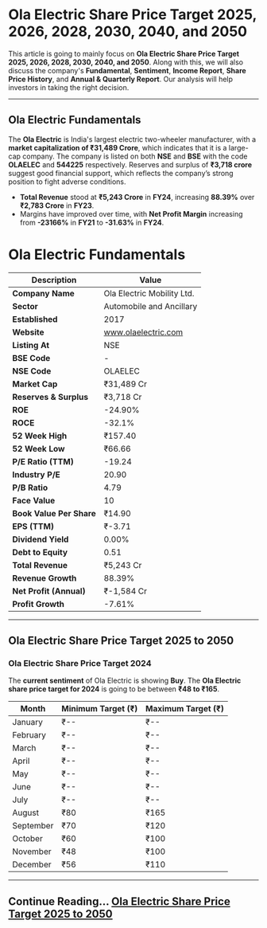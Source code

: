 # Ola Electric Share Price Target 2025, 2026, 2028, 2030, 2040, and 2050

This article is going to mainly focus on **Ola Electric Share Price Target 2025, 2026, 2028, 2030, 2040, and 2050**. Along with this, we will also discuss the company's **Fundamental**, **Sentiment**, **Income Report**, **Share Price History**, and **Annual & Quarterly Report**. Our analysis will help investors in taking the right decision.


---

## Ola Electric Fundamentals

The **Ola Electric** is India's largest electric two-wheeler manufacturer, with a **market capitalization of ₹31,489 Crore**, which indicates that it is a large-cap company. The company is listed on both **NSE** and **BSE** with the code **OLAELEC** and **544225** respectively. Reserves and surplus of **₹3,718 crore** suggest good financial support, which reflects the company’s strong position to fight adverse conditions.

- **Total Revenue** stood at **₹5,243 Crore** in **FY24**, increasing **88.39%** over **₹2,783 Crore** in **FY23**.
- Margins have improved over time, with **Net Profit Margin** increasing from **-23166%** in **FY21** to **-31.63%** in **FY24**.

# Ola Electric Fundamentals

| Description             | Value                     |
|-------------------------|--------------------------|
| **Company Name**       | Ola Electric Mobility Ltd. |
| **Sector**            | Automobile and Ancillary  |
| **Established**       | 2017                      |
| **Website**           | www.olaelectric.com |
| **Listing At**        | NSE                       |
| **BSE Code**          | -                         |
| **NSE Code**          | OLAELEC                   |
| **Market Cap**        | ₹31,489 Cr                |
| **Reserves & Surplus** | ₹3,718 Cr                 |
| **ROE**               | -24.90%                   |
| **ROCE**              | -32.1%                    |
| **52 Week High**      | ₹157.40                   |
| **52 Week Low**       | ₹66.66                    |
| **P/E Ratio (TTM)**   | -19.24                    |
| **Industry P/E**      | 20.90                     |
| **P/B Ratio**         | 4.79                      |
| **Face Value**        | 10                        |
| **Book Value Per Share** | ₹14.90                  |
| **EPS (TTM)**         | ₹-3.71                    |
| **Dividend Yield**    | 0.00%                     |
| **Debt to Equity**    | 0.51                      |
| **Total Revenue**     | ₹5,243 Cr                 |
| **Revenue Growth**    | 88.39%                    |
| **Net Profit (Annual)** | ₹-1,584 Cr              |
| **Profit Growth**     | -7.61%                    |

---

## Ola Electric Share Price Target 2025 to 2050

### Ola Electric Share Price Target 2024

The **current sentiment** of Ola Electric is showing **Buy**. The **Ola Electric share price target for 2024** is going to be between **₹48 to ₹165**.

| **Month**   | **Minimum Target (₹)** | **Maximum Target (₹)** |
|-------------|-------------------------|-------------------------|
| January     | ₹--                     | ₹--                    |
| February    | ₹--                    | ₹--                    |
| March       | ₹--                    | ₹--                    |
| April       | ₹--                    | ₹--                    |
| May         | ₹--                    | ₹--                    |
| June        | ₹--                    | ₹--                    |
| July        | ₹--                    | ₹--                    |
| August      | ₹80                    | ₹165                    |
| September   | ₹70                    | ₹120                    |
| October     | ₹60                    | ₹100                    |
| November    | ₹48                    | ₹100                    |
| December    | ₹56                    | ₹110                    |

---

## Continue Reading...  [Ola Electric Share Price Target 2025 to 2050](https://sharepricetarget.info/ola-electric-share-price-target/)
